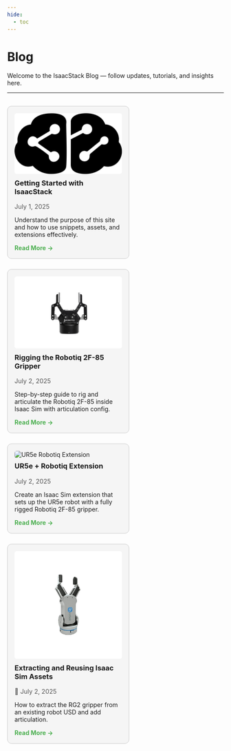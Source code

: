 ```yaml
---
hide:
  - toc
---
```


# Blog

Welcome to the IsaacStack Blog — follow updates, tutorials, and insights here.

---

<style>
.blog-grid {
  display: flex;
  flex-wrap: wrap;
  gap: 1.5rem;
  padding-top: 1rem;
}
.blog-card {
  border: 1px solid #ccc;
  border-radius: 10px;
  padding: 1rem;
  width: 250px;
  background-color: #f5f5f5;
}
.blog-card img {
  max-width: 100%;
  height: auto;
  border-radius: 5px;
}
.blog-card h3 {
  margin-top: 0.5rem;
}
.blog-card p.date {
  font-size: 0.9rem;
  color: #555;
  margin-bottom: 0.5rem;
}
.blog-card a {
  text-decoration: none;
  color: #4caf50;
  font-weight: bold;
}
</style>

<div class="blog-grid">

<!-- Post 1 -->
<div class="blog-card">
  <img src="../assets/misc/logo.png" alt="Getting Started">
  <h3>Getting Started with IsaacStack</h3>
  <p class="date">July 1, 2025</p>
  <p>Understand the purpose of this site and how to use snippets, assets, and extensions effectively.</p>
  <a href="post1/">Read More →</a>
</div>

<!-- Post 2 -->
<div class="blog-card">
  <img src="../assets/post2/robotiq2f-85.jpg" alt="Robotiq Gripper">
  <h3>Rigging the Robotiq 2F-85 Gripper</h3>
  <p class="date">July 2, 2025</p>
  <p>Step-by-step guide to rig and articulate the Robotiq 2F-85 inside Isaac Sim with articulation config.</p>
  <a href="../tutorials/post2/">Read More →</a>
</div>

<!-- Post 3 -->
<div class="blog-card">
  <img src="../assets/images/ur5e-robotiq.jpg" alt="UR5e Robotiq Extension">
  <h3>UR5e + Robotiq Extension</h3>
  <p class="date">July 2, 2025</p>
  <p>Create an Isaac Sim extension that sets up the UR5e robot with a fully rigged Robotiq 2F-85 gripper.</p>
  <a href="../extensions/post3/">Read More →</a>
</div>

<!-- Post 4 -->
<div class="blog-card">
  <img src="../assets/post4/rg2.jpg" alt="USD ↔ URDF Asset Extraction">
  <h3>Extracting and Reusing Isaac Sim Assets</h3>
  <p class="date">📅 July 2, 2025</p>
  <p>How to extract the RG2 gripper from an existing robot USD and add articulation.</p>
  <a href="post4/">Read More →</a>
</div>

</div>
